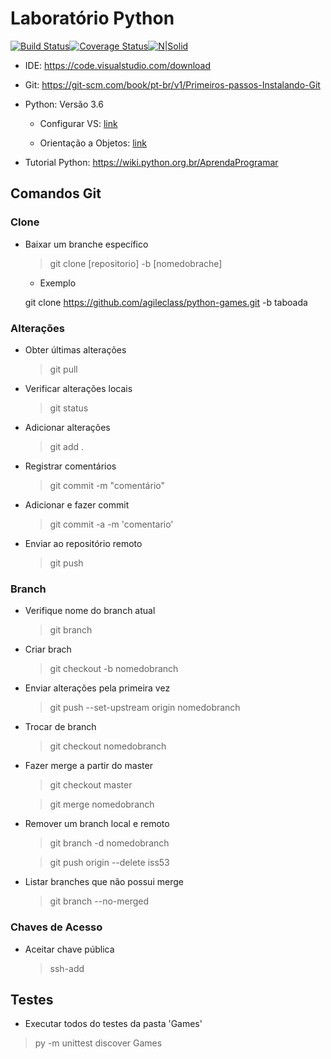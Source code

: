 ﻿# Laboratório Python

[![Build Status](https://travis-ci.org/agileclass/lab-python.svg?branch=master)](https://travis-ci.org/agileclass/lab-python)[![Coverage Status](https://coveralls.io/repos/github/agileclass/lab-python/badge.svg?branch=master)](https://coveralls.io/github/agileclass/lab-python?branch=master)[![N|Solid](https://sonarcloud.io/api/project_badges/measure?project=lab-python&metric=alert_status)](https://sonarcloud.io/dashboard?id=lab-python)

- IDE: 
https://code.visualstudio.com/download

- Git: https://git-scm.com/book/pt-br/v1/Primeiros-passos-Instalando-Git

- Python: Versão 3.6

  - Configurar VS: [link](https://stackoverflow.com/questions/43313903/how-to-setup-visual-studio-code-to-find-python-3-interpreter-in-windows-10)

  - Orientação a Objetos: [link](http://pythonclub.com.br/introducao-classes-metodos-python-basico.html)

- Tutorial Python: https://wiki.python.org.br/AprendaProgramar

## Comandos Git

### Clone

- Baixar um branche específico

  >git clone [repositorio] -b [nomedobrache]

  - Exemplo

  git clone https://github.com/agileclass/python-games.git -b taboada

### Alterações

- Obter últimas alterações

  >git pull

- Verificar alterações locais

  >git status
  
- Adicionar alterações

  > git add .

- Registrar comentários

  >git commit -m "comentário"

- Adicionar e fazer commit

  >git commit -a -m 'comentario'

- Enviar ao repositório remoto

  >git push

### Branch

- Verifique nome do branch atual

  > git branch

- Criar brach

  > git checkout -b nomedobranch

- Enviar alterações pela primeira vez

  > git push --set-upstream origin nomedobranch

- Trocar de branch

  > git checkout nomedobranch

- Fazer merge a partir do master

  >git checkout master

  >git merge nomedobranch

- Remover um branch local e remoto

  > git branch -d nomedobranch

  > git push origin --delete iss53

- Listar branches que não possui merge

  > git branch --no-merged

### Chaves de Acesso
- Aceitar chave pública
  > ssh-add
## Testes
- Executar todos do testes da pasta 'Games'
>py -m unittest discover Games